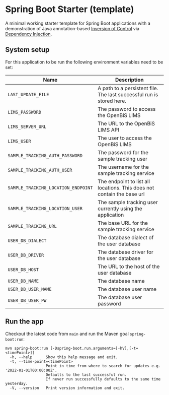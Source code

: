 # Spring Boot Starter (template)
A minimal working starter template for Spring Boot applications with a demonstration of Java annotation-based [Inversion of Control](https://stackoverflow.com/questions/3058/what-is-inversion-of-control) via [Dependency Injection](https://stackoverflow.com/questions/130794/what-is-dependency-injection). 

## System setup
For this application to be run the following environment variables need to be set:

| Name                              | Description                                                            |
|-----------------------------------|------------------------------------------------------------------------|
| `LAST_UPDATE_FILE`                  | A path to a persistent file. The last successful run is stored here.   |
| `LIMS_PASSWORD`                     | The password to access the OpenBiS LIMS                                |
| `LIMS_SERVER_URL`                   | The URL to the OpenBiS LIMS API                                        |
| `LIMS_USER`                         | The user to access the OpenBiS LIMS                                    |
| `SAMPLE_TRACKING_AUTH_PASSWORD`     | The password for the sample tracking user                              |
| `SAMPLE_TRACKING_AUTH_USER`         | The username for the sample tracking service                           |
| `SAMPLE_TRACKING_LOCATION_ENDPOINT` | The endpoint to list all locations. This does not contain the base url |
| `SAMPLE_TRACKING_LOCATION_USER`     | The sample tracking user currently using the application               |
| `SAMPLE_TRACKING_URL`               | The base URL for the sample tracking service                           |
| `USER_DB_DIALECT`                   | The database dialect of the user database                              |
| `USER_DB_DRIVER`                    | The database driver for the user database                              |
| `USER_DB_HOST`                      | The URL to the host of the user database                               |
| `USER_DB_NAME`                      | The database name                                                      |
| `USER_DB_USER_NAME`                 | The database user name                                                 |
| `USER_DB_USER_PW`                   | The database user password                                             |

## Run the app

Checkout the latest code from `main` and run the Maven goal `spring-boot:run`:

```
mvn spring-boot:run [-Dspring-boot.run.arguments=[-hV],[-t=<timePoint>]]
  -h, --help      Show this help message and exit.
  -t, --time-point=<timePoint>
                  Point in time from where to search for updates e.g. '2022-01-01T00:00:00Z'.
                  Defaults to the last successful run. 
                  If never run successfully defaults to the same time yesterday.
  -V, --version   Print version information and exit.
```




